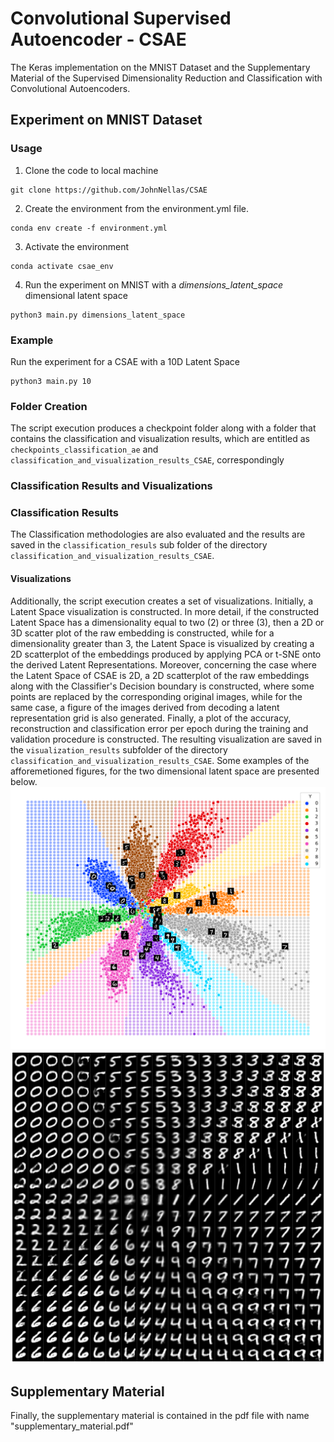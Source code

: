 # Convolutional Supervised Autoencoder - CSAE
The Keras implementation on the MNIST Dataset and the Supplementary Material of the Supervised Dimensionality Reduction and Classification with Convolutional Autoencoders.

## Experiment on MNIST Dataset
### Usage
1. Clone the code to local machine
```
git clone https://github.com/JohnNellas/CSAE
```
2. Create the environment from the environment.yml file.
```
conda env create -f environment.yml
```
3. Activate the environment
```
conda activate csae_env
```
4. Run the experiment on MNIST with a *dimensions_latent_space* dimensional latent space
```
python3 main.py dimensions_latent_space
```

### Example

Run the experiment for a CSAE with a 10D Latent Space
```
python3 main.py 10
```
### Folder Creation
The script execution produces a checkpoint folder along with a folder that contains the classification and visualization results, which are entitled as ```checkpoints_classification_ae``` and ```classification_and_visualization_results_CSAE```, correspondingly

### Classification Results and Visualizations

### Classification Results
The Classification methodologies are also evaluated and the results are saved in the ```classification_resuls``` sub folder of the directory ```classification_and_visualization_results_CSAE```.

#### Visualizations
Additionally, the script execution creates a set of visualizations. Initially, a Latent Space visualization is constructed. In more detail, if the constructed Latent Space has a dimensionality equal to two (2) or three (3), then a 2D or 3D scatter plot of the raw embedding is constructed, while for a dimensionality greater than 3, the Latent Space is visualized by creating a 2D scatterplot of the embeddings produced by applying PCA or t-SNE onto the derived Latent Representations. Moreover, concerning the case where the Latent Space of CSAE is 2D, a 2D scatterplot of the raw embeddings along with the Classifier's Decision boundary is constructed, where some points are replaced by the corresponding original images, while for the same case, a figure of the images derived from decoding a latent representation grid is also generated. Finally, a plot of the accuracy, reconstruction and classification error per epoch during the training and validation procedure is constructed. The resulting visualization are saved in the ```visualization_results``` subfolder of the directory ```classification_and_visualization_results_CSAE```. Some examples of the afforemetioned figures, for the two dimensional latent space are presented below.
![](classification_and_visualization_results_CSAE/visualization_results/visualization_results_MNIST_num_class_10_lat_dims_2/mnist_network_embedded_space_decision_boundary_2D_latent_dim_10_classes.png)
![](classification_and_visualization_results_CSAE/visualization_results/visualization_results_MNIST_num_class_10_lat_dims_2/MNNIST_decoded_grid_of_points.png)

## Supplementary Material
Finally, the supplementary material is contained in the pdf file with name "supplementary_material.pdf"
